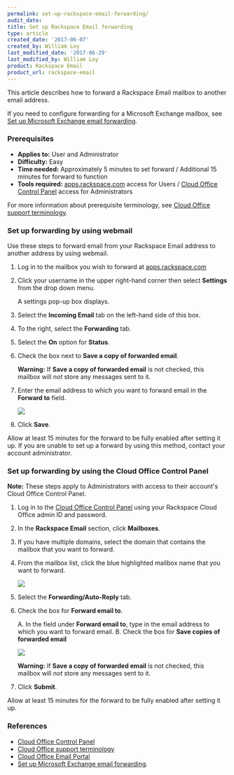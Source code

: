 ```yaml
---
permalink: set-up-rackspace-email-forwarding/
audit_date:
title: Set up Rackspace Email forwarding
type: article
created_date: '2017-06-07'
created_by: William Loy
last_modified_date: '2017-06-29'
last_modified_by: William Loy
product: Rackspace Email
product_url: rackspace-email
---
```


This article describes how to forward a Rackspace Email mailbox to another email address.

If you need to configure forwarding for a Microsoft Exchange mailbox, see [Set up Microsoft Exchange email forwarding](/how-to/set-up-microsoft-exchange-email-forwarding/).

### Prerequisites

- **Applies to:** User and Administrator
- **Difficulty:** Easy
- **Time needed:** Approximately 5 minutes to set forward / Additional 15 minutes for forward to function
- **Tools required:** [apps.rackspace.com](https://apps.rackspace.com/index.php) access for Users / [Cloud Office Control Panel](https://cp.rackspace.com) access for Administrators

For more information about prerequisite terminology, see [Cloud Office support terminology](/how-to/cloud-office-support-terminology).

### Set up forwarding by using webmail

Use these steps to forward email from your Rackspace Email address to another address by using webmail.

1. Log in to the mailbox you wish to forward at [apps.rackspace.com](https://apps.rackspace.com/index.php)

2. Click your username in the upper right-hand corner then select **Settings** from the drop down menu.

   A settings pop-up box displays.

3. Select the **Incoming Email** tab on the left-hand side of this box.

4. To the right, select the **Forwarding** tab.

5. Select the **On** option for **Status**.

6. Check the box next to **Save a copy of forwarded email**.

   **Warning:** If **Save a copy of forwarded email** is not checked, this mailbox will *not* store any messages sent to it.

7. Enter the email address to which you want to forward email in the **Forward to** field.

   <img src="{% asset_path rackspace-email/set-up-rackspace-email-forwarding/ForwardRSEWebmailSC2.png %}" />

8. Click **Save**.

Allow at least 15 minutes for the forward to be fully enabled after setting it up. If you are unable to set up a forward by using this method, contact your account administrator.

### Set up forwarding by using the Cloud Office Control Panel

**Note:** These steps apply to Administrators with access to their account's Cloud Office Control Panel.

1.	Log in to the [Cloud Office Control Panel](https://cp.rackspace.com/Login.aspx?ReturnUrl=%2f "Cloud Office Control Panel") using your Rackspace Cloud Office admin ID and password.

2. In the **Rackspace Email** section, click **Mailboxes**.

3. If you have multiple domains, select the domain that contains the mailbox that you want to forward.

4. From the mailbox list, click the blue highlighted mailbox name that you want to forward.

   <img src="{% asset_path rackspace-email/set-up-rackspace-email-forwarding/ForwardRSEcontrolpanelSC2.png %}" />

5. Select the **Forwarding/Auto-Reply** tab.

6. Check the box for **Forward email to**.

   A. In the field under **Forward email to**, type in the email address to which you want to forward email.
   B. Check the box for **Save copies of forwarded email**

   <img src="{% asset_path rackspace-email/set-up-rackspace-email-forwarding/ForwardRSEcontrolpanelSC3.png %}" />

   **Warning:** If **Save a copy of forwarded email** is not checked, this mailbox will *not* store any messages sent to it.

7. Click **Submit**.

Allow at least 15 minutes for the forward to be fully enabled after setting it up.

### References

- [Cloud Office Control Panel](https://cp.rackspace.com/Login.aspx?ReturnUrl=%2f "Cloud Office Control Panel")
- [Cloud Office support terminology](/how-to/cloud-office-support-terminology)
- [Cloud Office Email Portal](https://apps.rackspace.com/index.php)
- [Set up Microsoft Exchange email forwarding](/how-to/set-up-microsoft-exchange-email-forwarding/).
